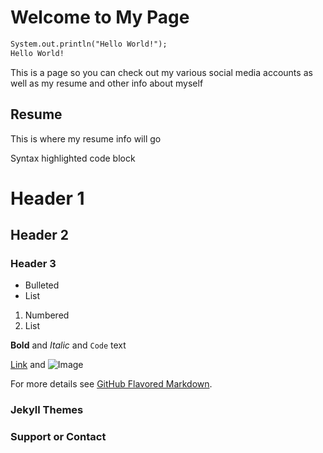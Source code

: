 # Welcome to My Page
```markdown
System.out.println("Hello World!");
Hello World!
```
This is a page so you can check out my various social media accounts as well as my resume and other info about myself

## Resume

This is where my resume info will go


Syntax highlighted code block

# Header 1
## Header 2
### Header 3

- Bulleted
- List

1. Numbered
2. List

**Bold** and _Italic_ and `Code` text

[Link](url) and ![Image](src)

For more details see [GitHub Flavored Markdown](https://guides.github.com/features/mastering-markdown/).

### Jekyll Themes

### Support or Contact
